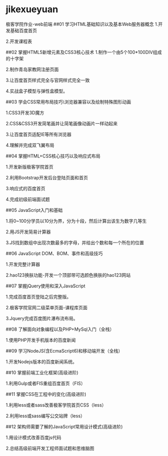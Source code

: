 # jikexueyuan
极客学院作业-web前端
##01 学习HTML基础知识以及基本Web服务器概念
1.开发基础百度首页

2.开发课程表

##02 掌握HTML5新增元素及CSS3核心技术
1.制作一个由5个100*100DIV组成的十字架

2.制作青岛家教网注册页面

3.让百度首页样式完全与官网样式完全一致

4.实战盒子模型与弹性盒模型。

##03 学会CSS常用布局技巧\浏览器兼容以及绘制特殊图形动画

1.CSS3开发3D魔方

2.CSS&CSS3开发简笔画并让简笔画像动画片一样动起来

3.让百度首页适配IE等所有浏览器

4.理解并完成双飞翼布局

##04 掌握HTML+CSS核心技巧以及响应式布局

1.开发新版极客学院首页

2.利用Bootstrap开发后台登陆页面和首页

3.响应式的百度首页

4.完成初级前端面试题

##05 JavaScript入门和基础

1.将0~100分学员以10分为界，分为十段，然后计算出该生为数字几等生

2.用JS开发简易计算器

3.JS找到数组中出现次数最多的字母，并给出个数和每一个所在的位置

##06 JavaScript DOM、BOM、事件和高级技巧

1.开发完整计算器

2.hao123换肤功能-开发一个顶部带可选颜色换肤的hao123网站

##07 掌握jQuery使用和深入JavaScript

1.完成百度首页登陆之后完整版。

2.极客学院官网二级菜单页面-课程库页面

3.Jquery完成百度图片瀑布流布局。

##08 了解面向对象编程以及PHP+MySql入门（全栈）

1.使用PHP开发手机版本的百度新闻

##09 学习NodeJS(含EcmaScript6)和移动端开发（全栈）

1.开发Nodejs版本的百度新闻系统。

##10 掌握前端工业化框架(高级进阶)

1.利用Gulp或者FIS重组百度首页（FIS）

##11 掌握CSS在工程中的变化(高级进阶)

1.利用less或者sass改善极客学院首页CSS（less）

2.利用less或sass编写公交站牌（less）

##12 架构师需要了解的JavaScript常用设计模式(高级进阶)

1.用设计模式改善百度js代码

2.总结高级前端开发工程师面试题和思维脑图

